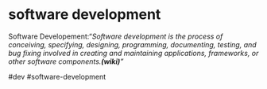 # software development
Software Developement:“_Software development is the process of conceiving, specifying, designing, programming, documenting, testing, and bug fixing involved in creating and maintaining applications, frameworks, or other software components.__(wiki)__”_

#dev #software-development
